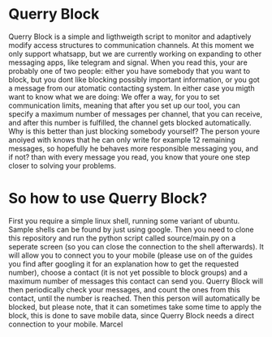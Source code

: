 # Querry Block

Querry Block is a simple and ligthweigth script to monitor and adaptively modify access structures to communication channels. At this moment we only support whatsapp, but we are currently working on expanding to other messaging apps, like telegram and signal.
When you read this, your are probably one of two people: either you have somebody that you want to block, but you dont like blocking possibly important information, or you got a message from our atomatic contacting system. In either case you migth want to know what we are doing: We offer a way, for you to set communication limits, meaning that after you set up our tool, you can specify a maximum number of messages per channel, that you can receive, and after this number is fulfilled, the channel gets blocked automatically. Why is this better than just blocking somebody yourself? The person youre anoiyed with knows that he can only write for example 12 remaining messages, so hopefully he behaves more responsible messaging you, and if not? than with every message you read, you know that youre one step closer to solving your problems.
# So how to use Querry Block?
First you require a simple linux shell, running some variant of ubuntu. Sample shells can be found by just using google. Then you need to clone this repository and run the python script called source/main.py on a seperate screen (so you can close the connection to the shell afterwards). It will allow you to connect you to your mobile (please use on of the guides you find after googling it for an explanation how to get the requested number), choose a contact (it is not yet possible to block groups) and a maximum number of messages this contact can send you. Querry Block will then periodically check your messages, and count the ones from this contact, until the number is reached. Then this person will automatically be blocked, but please note, that it can sometimes take some time to apply the block, this is done to save mobile data, since Querry Block needs a direct connection to your mobile.
Marcel